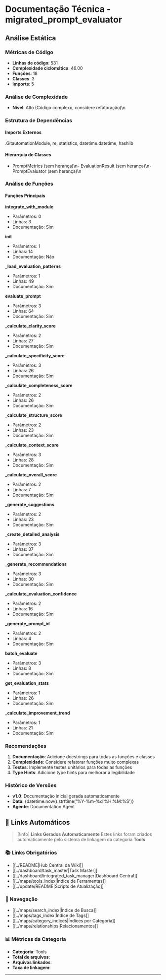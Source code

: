 # Documentação Técnica - migrated_prompt_evaluator

## Análise Estática

### Métricas de Código
- **Linhas de código**: 531
- **Complexidade ciclomática**: 46.00
- **Funções**: 18
- **Classes**: 3
- **Imports**: 5

### Análise de Complexidade
- **Nível**: Alto (Código complexo, considere refatoração)\n
### Estrutura de Dependências

#### Imports Externos
.GitautomationModule, re, statistics, datetime.datetime, hashlib

#### Hierarquia de Classes
- PromptMetrics (sem herança)\n- EvaluationResult (sem herança)\n- PromptEvaluator (sem herança)\n
### Análise de Funções

#### Funções Principais
**integrate_with_module**
- Parâmetros: 0
- Linhas: 3
- Documentação: Sim

**__init__**
- Parâmetros: 1
- Linhas: 14
- Documentação: Não

**_load_evaluation_patterns**
- Parâmetros: 1
- Linhas: 49
- Documentação: Sim

**evaluate_prompt**
- Parâmetros: 3
- Linhas: 64
- Documentação: Sim

**_calculate_clarity_score**
- Parâmetros: 2
- Linhas: 27
- Documentação: Sim

**_calculate_specificity_score**
- Parâmetros: 3
- Linhas: 26
- Documentação: Sim

**_calculate_completeness_score**
- Parâmetros: 2
- Linhas: 26
- Documentação: Sim

**_calculate_structure_score**
- Parâmetros: 2
- Linhas: 23
- Documentação: Sim

**_calculate_context_score**
- Parâmetros: 3
- Linhas: 28
- Documentação: Sim

**_calculate_overall_score**
- Parâmetros: 2
- Linhas: 7
- Documentação: Sim

**_generate_suggestions**
- Parâmetros: 2
- Linhas: 23
- Documentação: Sim

**_create_detailed_analysis**
- Parâmetros: 3
- Linhas: 37
- Documentação: Sim

**_generate_recommendations**
- Parâmetros: 3
- Linhas: 30
- Documentação: Sim

**_calculate_evaluation_confidence**
- Parâmetros: 2
- Linhas: 16
- Documentação: Sim

**_generate_prompt_id**
- Parâmetros: 2
- Linhas: 4
- Documentação: Sim

**batch_evaluate**
- Parâmetros: 3
- Linhas: 8
- Documentação: Sim

**get_evaluation_stats**
- Parâmetros: 1
- Linhas: 26
- Documentação: Sim

**_calculate_improvement_trend**
- Parâmetros: 1
- Linhas: 21
- Documentação: Sim

### Recomendações

1. **Documentação**: Adicione docstrings para todas as funções e classes
2. **Complexidade**: Considere refatorar funções muito complexas
3. **Testes**: Implemente testes unitários para todas as funções
4. **Type Hints**: Adicione type hints para melhorar a legibilidade

### Histórico de Versões

- **v1.0**: Documentação inicial gerada automaticamente
- **Data**: {datetime.now().strftime('%Y-%m-%d %H:%M:%S')}
- **Agente**: Documentation Agent


## 🔗 **Links Automáticos**

> [!info] **Links Gerados Automaticamente**
> Estes links foram criados automaticamente pelo sistema de linkagem da categoria **Tools**

### **📚 Links Obrigatórios**
- [[../README|Hub Central da Wiki]]
- [[../dashboard/task_master|Task Master]]
- [[../dashboard/integrated_task_manager|Dashboard Central]]
- [[../maps/tools_index|Índice de Ferramentas]]
- [[../update/README|Scripts de Atualização]]

### **🧭 Navegação**
- [[../maps/search_index|Índice de Busca]]
- [[../maps/tags_index|Índice de Tags]]
- [[../maps/category_indices|Índices por Categoria]]
- [[../maps/relationships|Relacionamentos]]

### **📊 Métricas da Categoria**
- **Categoria**: Tools
- **Total de arquivos**: <!-- Contador automático -->
- **Arquivos linkados**: <!-- Contador automático -->
- **Taxa de linkagem**: <!-- Percentual automático -->

---

